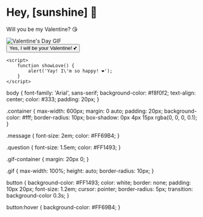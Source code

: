 <!DOCTYPE html>
<html lang="en">
<head>
    <meta charset="UTF-8">
    <meta name="viewport" content="width=device-width, initial-scale=1.0">
    <title>Will You Be My Valentine?</title>
    <link rel="stylesheet" href="style.css">

</head>
<body>
    <div class="container">
        <h1 class="message">Hey, [sunshine] 💖</h1>
        <p class="question">Will you be my Valentine? 😘</p>
        <div class="gif-container">
            <img src="https://media.giphy.com/media/xT0GqYwJY8mMQG7FZC/giphy.gif" alt="Valentine's Day GIF" class="gif">
        </div>
        <button onclick="showLove()">Yes, I will be your Valentine! 💕</button>
    </div>

    <script>
        function showLove() {
            alert('Yay! I\'m so happy! ❤️');
        }
    </script>
</body>
</html>
body {
    font-family: 'Arial', sans-serif;
    background-color: #f8f0f2;
    text-align: center;
    color: #333;
    padding: 20px;
}

.container {
    max-width: 600px;
    margin: 0 auto;
    padding: 20px;
    background-color: #fff;
    border-radius: 10px;
    box-shadow: 0px 4px 15px rgba(0, 0, 0, 0.1);
}

.message {
    font-size: 2em;
    color: #FF69B4;
}

.question {
    font-size: 1.5em;
    color: #FF1493;
}

.gif-container {
    margin: 20px 0;
}

.gif {
    max-width: 100%;
    height: auto;
    border-radius: 10px;
}

button {
    background-color: #FF1493;
    color: white;
    border: none;
    padding: 10px 20px;
    font-size: 1.2em;
    cursor: pointer;
    border-radius: 5px;
    transition: background-color 0.3s;
}

button:hover {
    background-color: #FF69B4;
}

